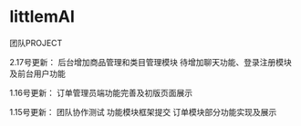 # littlemAI
团队PROJECT


2.17号更新：
后台增加商品管理和类目管理模块
待增加聊天功能、登录注册模块及前台用户功能

1.16号更新：
订单管理员端功能完善及初版页面展示

1.15号更新：
团队协作测试
功能模块框架提交
订单模块部分功能实现及展示

